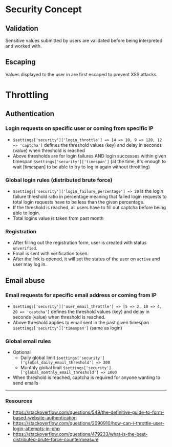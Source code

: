 # Security Concept

## Validation
Sensitive values submitted by users are validated before being interpreted and worked with. 

## Escaping
Values displayed to the user in are first escaped to prevent XSS attacks. 

# Throttling

## Authentication

### Login requests on specific user or coming from specific IP

* `$settings['security']['login_throttle'] => [4 => 10, 9 => 120, 12 => 'captcha']` defines the threshold values (key)
  and delay in seconds (value) when threshold is reached
* Above thresholds are for login failures AND login successes within given timespan
  `$settings['security']['timespan']` (at the time, it's enough to wait [timespan] to be able to try to log in again
  without throttling)

### Global login rules (distributed brute force)

* `$settings['security']['login_failure_percentage'] => 20` is the login failure threshold ratio in percentage meaning that
  failed login requests to total login requests have to be less than the given percentage.
* If the threshold is reached, all users have to fill out captcha before being able to login.
* Total logins value is taken from past month

### Registration
* After filling out the registration form, user is created with status `unverified`.
* Email is sent with verification token.
* After the link is opened, it will set the status of the user on `active` and user may log in. 

## Email abuse

### Email requests for specific email address or coming from IP

* `$settings['security']['user_email_throttle'] => [5 => 2, 10 => 4, 20 => 'captcha']` defines the threshold values (key)
  and delay in seconds (value) when threshold is reached.
* Above threshold applies to email sent in the past given timespan `$settings['security']['timespan']`
  (same as login)

### Global email rules

* Optional
    * Daily global limit `$settings['security']['global_daily_email_threshold'] => 300`
    * Monthly global limit `$settings['security']['global_monthly_email_threshold'] => 1000`
* When threshold is reached, captcha is required for anyone wanting to send emails


---

### Resources
* https://stackoverflow.com/questions/549/the-definitive-guide-to-form-based-website-authentication
* https://stackoverflow.com/questions/2090910/how-can-i-throttle-user-login-attempts-in-php
* https://stackoverflow.com/questions/479233/what-is-the-best-distributed-brute-force-countermeasure